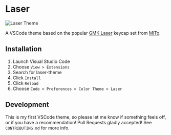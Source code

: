 # Laser

![Laser Theme](https://i.imgur.com/jHS78Us.png)

A VSCode theme based on the popular [GMK Laser](https://mitormk.com/s00n/) keycap set from [MiTo](https://mitormk.com/).

## Installation

1. Launch Visual Studio Code
2. Choose `View > Extensions`
3. Search for laser-theme
4. Click `Install`
5. Click `Reload`
6. Choose `Code > Preferences > Color Theme > Laser`

## Development

This is my first VSCode theme, so please let me know if something feels off, or if you have a recommendation! Pull Requests gladly accepted! See `CONTRIBUTING.md` for more info.